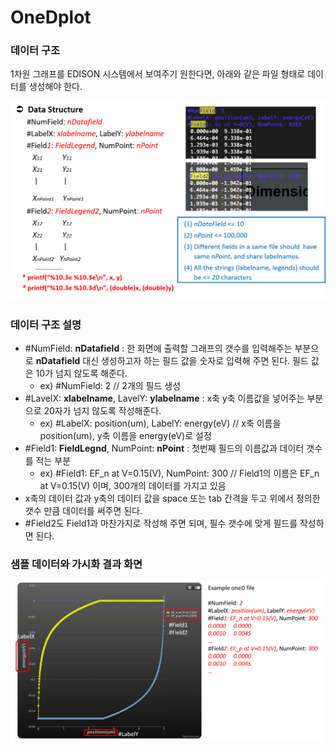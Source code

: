 # OneDplot

### 데이터 구조
1차원 그래프를 EDISON 시스템에서 보여주기 원한다면, 아래와 같은 파일 형태로 데이터를 생성해야 한다.

![](image/image1.png)

### 데이터 구조 설명
 - &#35;NumField: **nDatafield** : 한 화면에 출력할 그래프의 갯수를 입력해주는 부분으로  **nDatafield** 대신 생성하고자 하는 필드 값을 숫자로 입력해 주면 된다. 필드 값은 10가 넘지 않도록 해준다.
   - ex) &#35;NumField: 2   // 2개의 필드 생성
 - &#35;LavelX: **xlabelname**, LavelY: **ylabelname** : x축 y축 이름값을 넣어주는 부분으로 20자가 넘지 않도록 작성해준다.
   -  ex) &#35;LabelX: position(um), LabelY: energy(eV) // x축 이름을 position(um), y축 이름을 energy(eV)로 설정
 - &#35;Field1: **FieldLegnd**, NumPoint: **nPoint** : 첫번째 필드의 이름값과 데이터 갯수를 적는 부분
   - ex) &#35;Field1: EF_n at V=0.15(V), NumPoint: 300 // Field1의 이름은 EF_n at V=0.15(V) 이며, 300개의 데이터를 가지고 있음
 - x축의 데이터 값과 y축의 데이터 값을 space 또는 tab 간격을 두고 위에서 정의한 갯수 만큼 데이터를 써주면 된다. 
 - &#35;Field2도 Field1과 마찬가지로 작성해 주면 되며, 필수 갯수에 맞게 필드를 작성하면 된다. 

### 샘플 데이터와 가시화 결과 화면
![](image/image2.png)








